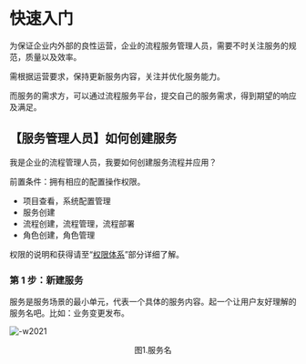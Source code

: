 # 快速入门

为保证企业内外部的良性运营，企业的流程服务管理人员，需要不时关注服务的规范，质量以及效率。

需根据运营要求，保持更新服务内容，关注并优化服务能力。

而服务的需求方，可以通过流程服务平台，提交自己的服务需求，得到期望的响应及满足。

## 【服务管理人员】如何创建服务

我是企业的流程管理人员，我要如何创建服务流程并应用？

前置条件：拥有相应的配置操作权限。

* 项目查看，系统配置管理
* 服务创建
* 流程创建，流程管理，流程部署
* 角色创建，角色管理

权限的说明和获得请至“[权限体系](../产品功能/权限体系和角色管理/Authority_system.md)”部分详细了解。

### 第 1 步：新建服务

服务是服务场景的最小单元，代表一个具体的服务内容。起一个让用户友好理解的服务名吧。比如：业务变更发布。

![-w2021](../media/step001.png)
<center>图1.服务名</center>
